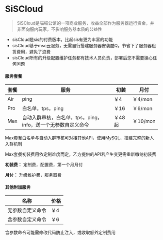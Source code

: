 # SiSCloud
> SiSCloud是喵喵公馆的一项商业服务，收益全部作为服务器运行资金，并非面向服内玩家，不影响服务器本质的公益性

- sisCloud是sis的付费版本，比起sis有更为丰富的功能
- sisCloud基于msc云服务，无需自行搭建服务器安装酷Q，节省下了服务器租赁费用，避免了浪费
- sisCloud所有的升级配置维护任务都有技术人员负责，部署后您不需要操心任何问题
#### 服务套餐
| 套餐 | 服务                                                          | 初装  | 月付    |
| ---- | ------------------------------------------------------------- | ----- | ------- |
| Air  | ping                                                          | ￥4    | ￥4/mon  |
| Pro  | 白名单，tps，ping                                             | ￥16   | ￥6/mon  |
| Max  | 自动入群审核，白名单，tps，ping，info，送一个无参数自定义命令 | ￥48起 | ￥10/mon |

Max套餐白名单与自动入群审核可对接其他API，使用MySQL，搭建完整的新人入群机制

Max套餐初装费用依定制难度而定，乙方提供的API若产生变更需重新缴纳初装费

**初装费：** 定制费，配置费，第一个月月付

**月付：** 升级维护费，服务器费

#### 其他附加服务
| 名称             | 价格 |
| ---------------- | ---- |
| 无参数自定义命令 | ￥4   |
| 含参数自定义命令 | ￥6   |

含参数命令可能需修改代码防止注入，或收取额外定制费用